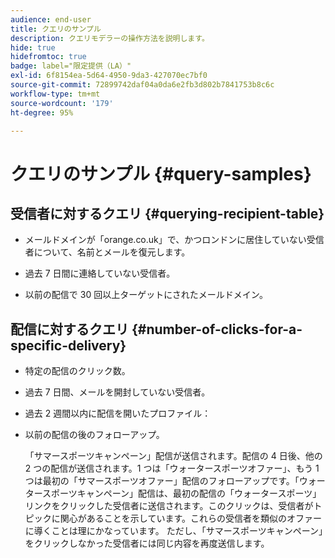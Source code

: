 ```yaml
---
audience: end-user
title: クエリのサンプル
description: クエリモデラーの操作方法を説明します。
hide: true
hidefromtoc: true
badge: label="限定提供（LA）"
exl-id: 6f8154ea-5d64-4950-9da3-427070ec7bf0
source-git-commit: 72899742daf04a0da6e2fb3d802b7841753b8c6c
workflow-type: tm+mt
source-wordcount: '179'
ht-degree: 95%

---
```


# クエリのサンプル {#query-samples}

## 受信者に対するクエリ {#querying-recipient-table}

* メールドメインが「orange.co.uk」で、かつロンドンに居住していない受信者について、名前とメールを復元します。

* 過去 7 日間に連絡していない受信者。

* 以前の配信で 30 回以上ターゲットにされたメールドメイン。

## 配信に対するクエリ {#number-of-clicks-for-a-specific-delivery}

* 特定の配信のクリック数。

* 過去 7 日間、メールを開封していない受信者。

* 過去 2 週間以内に配信を開いたプロファイル：

* 以前の配信の後のフォローアップ。

  「サマースポーツキャンペーン」配信が送信されます。配信の 4 日後、他の 2 つの配信が送信されます。1 つは「ウォータースポーツオファー」、もう 1 つは最初の「サマースポーツオファー」配信のフォローアップです。「ウォータースポーツキャンペーン」配信は、最初の配信の「ウォータースポーツ」リンクをクリックした受信者に送信されます。このクリックは、受信者がトピックに関心があることを示しています。これらの受信者を類似のオファーに導くことは理にかなっています。
ただし、「サマースポーツキャンペーン」をクリックしなかった受信者には同じ内容を再度送信します。
